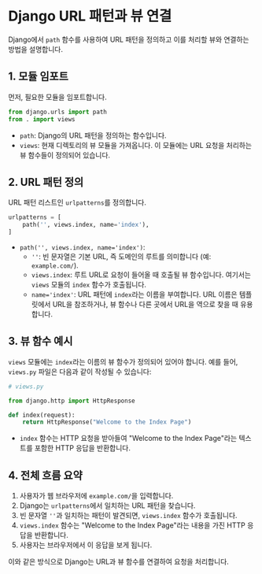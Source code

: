# Django URL 패턴과 뷰 연결

Django에서 `path` 함수를 사용하여 URL 패턴을 정의하고 이를 처리할 뷰와 연결하는 방법을 설명합니다.

## 1. 모듈 임포트

먼저, 필요한 모듈을 임포트합니다.

```python
from django.urls import path
from . import views
```

- `path`: Django의 URL 패턴을 정의하는 함수입니다.
- `views`: 현재 디렉토리의 뷰 모듈을 가져옵니다. 이 모듈에는 URL 요청을 처리하는 뷰 함수들이 정의되어 있습니다.

## 2. URL 패턴 정의

URL 패턴 리스트인 `urlpatterns`를 정의합니다.

```python
urlpatterns = [
    path('', views.index, name='index'),
]
```

- `path('', views.index, name='index')`:
  - `''`: 빈 문자열은 기본 URL, 즉 도메인의 루트를 의미합니다 (예: `example.com/`).
  - `views.index`: 루트 URL로 요청이 들어올 때 호출될 뷰 함수입니다. 여기서는 `views` 모듈의 `index` 함수가 호출됩니다.
  - `name='index'`: URL 패턴에 `index`라는 이름을 부여합니다. URL 이름은 템플릿에서 URL을 참조하거나, 뷰 함수나 다른 곳에서 URL을 역으로 찾을 때 유용합니다.

## 3. 뷰 함수 예시

`views` 모듈에는 `index`라는 이름의 뷰 함수가 정의되어 있어야 합니다. 예를 들어, `views.py` 파일은 다음과 같이 작성될 수 있습니다:

```python
# views.py

from django.http import HttpResponse

def index(request):
    return HttpResponse("Welcome to the Index Page")
```

- `index` 함수는 HTTP 요청을 받아들여 "Welcome to the Index Page"라는 텍스트를 포함한 HTTP 응답을 반환합니다.

## 4. 전체 흐름 요약

1. 사용자가 웹 브라우저에 `example.com/`을 입력합니다.
2. Django는 `urlpatterns`에서 일치하는 URL 패턴을 찾습니다.
3. 빈 문자열 `''`과 일치하는 패턴이 발견되면, `views.index` 함수가 호출됩니다.
4. `views.index` 함수는 "Welcome to the Index Page"라는 내용을 가진 HTTP 응답을 반환합니다.
5. 사용자는 브라우저에서 이 응답을 보게 됩니다.

이와 같은 방식으로 Django는 URL과 뷰 함수를 연결하여 요청을 처리합니다.
